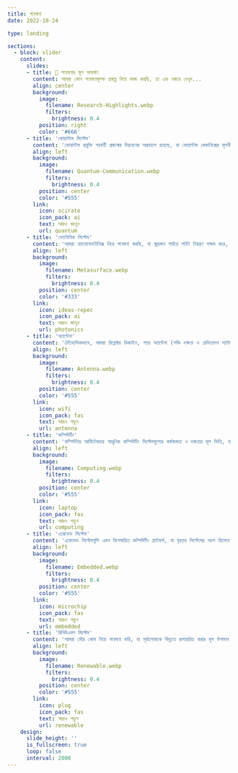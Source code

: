 ```yaml
---
title: গবেষণা
date: 2022-10-24

type: landing

sections:
  - block: slider
    content:
      slides:
      - title: 👋 গবেষণার মূল আকর্ষণ
        content: আমরা কোন গবেষণামূলক প্রকল্প নিয়ে কাজ করছি, তা এক নজরে দেখুন...
        align: center
        background:
          image:
            filename: Research-Highlights.webp
            filters:
              brightness: 0.4
          position: right
          color: '#666'
      - title: 'কোয়ান্টাম সিস্টেম'
        content: 'কোয়ান্টাম প্রযুক্তি পরবর্তী প্রজন্মের উদ্ভাবনের অগ্রভাগে রয়েছে, যা কোয়ান্টাম মেকানিক্সের মূলনীতি প্রয়োগ করে তথ্য প্রক্রিয়াকরণ ও যোগাযোগে বিপ্লব আনতে সহায়তা করে। আমাদের কাজের উদ্দেশ্য হচ্ছে মজবুত এবং স্কেলেবেল কোয়ান্টাম নেটওয়ার্ক বিকাশ করা। কোয়ান্টাম ফোটোনিক্স লাইট ও কোয়ান্টাম মেকানিক্সকে একত্রিত করে অন-চিপ কোয়ান্টাম সার্কিট সক্ষম করে, যা কোয়ান্টাম তথ্য প্রক্রিয়াকরণের জন্য অপরিহার্য। আমরা ইন্টিগ্রেটেড কোয়ান্টাম ফোটোনিক প্ল্যাটফর্ম ও কোয়ান্টাম যোগাযোগ প্রটোকলসহ বিভিন্ন উপাদান নিয়ে গবেষণা চালিয়ে যাচ্ছি।'
        align: left
        background:
          image:
            filename: Quantum-Communication.webp
            filters:
              brightness: 0.4
          position: center
          color: '#555'
        link:
          icon: scirate
          icon_pack: ai
          text: আরও জানুন
          url: quantum          
      - title: 'ফোটোনিক সিস্টেম'
        content: 'আমরা ন্যানোফোটোনিক্স নিয়ে গবেষণা করছি, যা ক্ষুদ্রমান পর্যায়ে লাইট নিয়ন্ত্রণ সক্ষম করে, ফলে কমপ্যাক্ট ও শক্তি দক্ষ ডিভাইস উদ্ভাবনে সহায়তা করে। ধাতুগুলিতে সারফেস প্লাজমোন রেজোন্যান্স লাইটকে সাব-ওয়েভলেংথ ভলিউমে কেন্দ্রীভূত করতে পারে – যা অতিসংবেদনশীল বায়োসেন্সিং ও ন্যানোস্কেল লাইট-ম্যাটার ইন্টারঅ্যাকশনের জন্য গুরুত্বপূর্ণ। মেটাসারফেস হলো একটি প্ল্যানার ন্যানোস্ট্রাকচারড উপাদান যা নির্দিষ্টভাবে ফেজ, অ্যামপ্লিটিউড এবং পোলারাইজেশন নিয়ন্ত্রণ করে। আমাদের গবেষণা উন্নত ফোটোনিক প্ল্যাটফর্ম ডিজাইন, ফ্যাব্রিকেশন এবং চরিত্রায়নে মনোনিবেশ করেছে, যেখানে সর্বাধুনিক ন্যানোফ্যাব্রিকেশন ও সিমুলেশন টুল ব্যবহার করা হচ্ছে।'
        align: left
        background:
          image:
            filename: Metasurface.webp
            filters:
              brightness: 0.4
          position: center
          color: '#333'
        link:
          icon: ideas-repec
          icon_pack: ai
          text: আরও জানুন
          url: photonics
      - title: 'অ্যান্টেনা'
        content: 'ঐতিহাসিকভাবে, আমরা রিফ্লেক্টর ডিজাইন, প্যাচ অ্যান্টেনা (শক্তি দক্ষতা ও রেডিয়েশন প্যাটার্ন অপ্টিমাইজেশনের জন্য) নিয়ে গবেষণা করেছি। স্যাটেলাইট ডিশ উচ্চ-গেইন যোগাযোগ লিঙ্ক প্রদান করে, যা রিমোট সেন্সিং ও ডীপ-স্পেস যোগাযোগে ব্যবহৃত হয়। প্যাচ অ্যান্টেনা কম প্রোফাইলের, প্ল্যানার ডিভাইস যা কমপ্যাক্ট ওয়্যারলেস সিস্টেম এবং ওয়্যারেবল ইলেকট্রনিক্সের জন্য উপযোগী। হর্ন অ্যান্টেনা, তাদের উচ্চ ডাইরেক্টিভিটি ও স্থিতিশীলতার জন্য পরিচিত, পরীক্ষার ক্ষেত্র ও মাইক্রোওয়েভ সিস্টেমে গুরুত্বপূর্ণ ভূমিকা পালন করে। আমরা নতুন উপাদান এবং মিনিaturization প্রযুক্তি নিয়ে গবেষণা করেছি যাতে ব্যান্ডউইথ এবং পোলারাইজেশন নিয়ন্ত্রণ উন্নত করা যায়।'
        align: left
        background:
          image:
            filename: Antenna.webp
            filters:
              brightness: 0.4
          position: center
          color: '#555'
        link:
          icon: wifi
          icon_pack: fas
          text: আরও পড়ুন
          url: antenna                    
      - title: 'কম্পিউটিং'
        content: 'কম্পিউটার আর্কিটেকচার আধুনিক কম্পিউটিং সিস্টেমগুলোর কর্মক্ষমতা ও দক্ষতার মূল ভিত্তি, যা স্মার্টফোন থেকে সুপারকম্পিউটার পর্যন্ত বিস্তৃত। আমাদের গবেষণায় আমরা এমন প্রসেসর ডিজাইন করার লক্ষ্যে কাজ করছি, যা দ্রুত, শক্তি-দক্ষ এবং কৃত্রিম বুদ্ধিমত্তা, বৈজ্ঞানিক কম্পিউটিং ও বৃহৎ-স্কেল ডেটা বিশ্লেষণের চাহিদা পূরণে সক্ষম। আমরা মাইক্রোআর্কিটেকচার উপাদান যেমন ইনস্ট্রাকশন পাইপলাইন, মেমরি হায়ারার্কি, ব্রাঞ্চ প্রেডিক্টর ও মাল্টিকোর প্রসেসর নিয়ে গবেষণা চালিয়ে যাচ্ছি।'
        align: left
        background:
          image:
            filename: Computing.webp
            filters:
              brightness: 0.4
          position: center
          color: '#555'
        link:
          icon: laptop
          icon_pack: fas
          text: আরও পড়ুন
          url: computing                
      - title: 'এম্বেডেড সিস্টেম'
        content: 'এম্বেডেড সিস্টেমগুলি এমন বিশেষায়িত কম্পিউটিং প্ল্যাটফর্ম, যা বৃহত্তর সিস্টেমের অংশ হিসেবে নির্দিষ্ট কাজ সম্পাদনের জন্য নির্মিত, প্রায়শই রিয়েল-টাইম সীমাবদ্ধতার অধীনে। আমাদের গবেষণা শক্তি-দক্ষ, বুদ্ধিমান ও নির্ভরযোগ্য এম্বেডেড সমাধান ডিজাইন করার দিকে মনোনিবেশ করেছে, যা বিভিন্ন প্রয়োগে কার্যকর হবে।'
        align: left
        background:
          image:
            filename: Embedded.webp
            filters:
              brightness: 0.4
          position: center
          color: '#555'
        link:
          icon: microchip
          icon_pack: fas
          text: আরও পড়ুন
          url: embedded                
      - title: 'রিনিউএবল সিস্টেম'
        content: 'আমরা সৌর কোষ নিয়ে গবেষণা করি, যা সূর্যালোককে বিদ্যুতে রূপান্তরিত করার মূল উপাদান এবং যার কার্যক্ষমতা নতুন উপাদান ও ফ্যাব্রিকেশন প্রযুক্তির মাধ্যমে বৃদ্ধি করা যায়। সিস্টেম পর্যায়ে, আমরা সৌর প্যানেল নিয়ে গবেষণা করি, যেখানে বিন্যাস, অভিমুখ ও তাপ ব্যবস্থাপনা অপ্টিমাইজ করে বিদ্যুৎ উৎপাদন উন্নত করা হয়। উৎপাদনের বাইরে, আমাদের গবেষণা বিদ্যুৎ গ্রিড অপ্টিমাইজেশন, স্মার্ট গ্রিড আর্কিটেকচার, শক্তি সংরক্ষণ কৌশল ও প্রেডিকটিভ কন্ট্রোল অ্যালগরিদম নিয়ে বিস্তৃত, যা বিদ্যুৎ সরবরাহ ও চাহিদার মধ্যে সামঞ্জস্য সাধনে সহায়তা করে।'
        align: left
        background:
          image:
            filename: Renewable.webp
            filters:
              brightness: 0.4
          position: center
          color: '#555'
        link:
          icon: plug
          icon_pack: fas
          text: আরও পড়ুন
          url: renewable                                   
    design:
      slide_height: ''
      is_fullscreen: true
      loop: false
      interval: 2000
---
```

